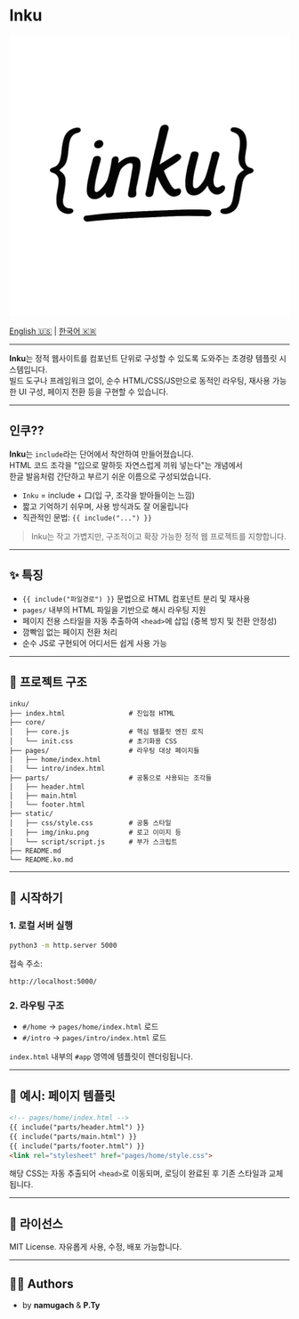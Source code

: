 # Inku

![Inku Logo](./static/img/inku.png)

[English 🇺🇸](./README.md) | [한국어 🇰🇷](./README.ko.md)

---

**Inku**는 정적 웹사이트를 컴포넌트 단위로 구성할 수 있도록 도와주는 초경량 템플릿 시스템입니다.  
빌드 도구나 프레임워크 없이, 순수 HTML/CSS/JS만으로 동적인 라우팅, 재사용 가능한 UI 구성, 페이지 전환 등을 구현할 수 있습니다.


---

## 인쿠??

**Inku**는 `include`라는 단어에서 착안하여 만들어졌습니다.  
HTML 코드 조각을 "입으로 말하듯 자연스럽게 끼워 넣는다"는 개념에서  
한글 발음처럼 간단하고 부르기 쉬운 이름으로 구성되었습니다.

- `Inku` = include + 口(입 구, 조각을 받아들이는 느낌)
- 짧고 기억하기 쉬우며, 사용 방식과도 잘 어울립니다
- 직관적인 문법: `{{ include("...") }}`

> Inku는 작고 가볍지만, 구조적이고 확장 가능한 정적 웹 프로젝트를 지향합니다.

---

## ✨ 특징

- `{{ include("파일경로") }}` 문법으로 HTML 컴포넌트 분리 및 재사용
- `pages/` 내부의 HTML 파일을 기반으로 해시 라우팅 지원
- 페이지 전용 스타일을 자동 추출하여 `<head>`에 삽입 (중복 방지 및 전환 안정성)
- 깜빡임 없는 페이지 전환 처리
- 순수 JS로 구현되어 어디서든 쉽게 사용 가능

---

## 📁 프로젝트 구조

```
inku/
├── index.html                # 진입점 HTML
├── core/
│   ├── core.js               # 핵심 템플릿 엔진 로직
│   └── init.css              # 초기화용 CSS
├── pages/                    # 라우팅 대상 페이지들
│   ├── home/index.html
│   └── intro/index.html
├── parts/                    # 공통으로 사용되는 조각들
│   ├── header.html
│   ├── main.html
│   └── footer.html
├── static/
│   ├── css/style.css         # 공통 스타일
│   ├── img/inku.png          # 로고 이미지 등
│   └── script/script.js      # 부가 스크립트
├── README.md
└── README.ko.md
```

---

## 🚀 시작하기

### 1. 로컬 서버 실행

```bash
python3 -m http.server 5000
```

접속 주소:
```
http://localhost:5000/
```

### 2. 라우팅 구조

- `#/home` → `pages/home/index.html` 로드
- `#/intro` → `pages/intro/index.html` 로드

`index.html` 내부의 `#app` 영역에 템플릿이 렌더링됩니다.

---

## 🧩 예시: 페이지 템플릿

```html
<!-- pages/home/index.html -->
{{ include("parts/header.html") }}
{{ include("parts/main.html") }}
{{ include("parts/footer.html") }}
<link rel="stylesheet" href="pages/home/style.css">
```

해당 CSS는 자동 추출되어 `<head>`로 이동되며, 로딩이 완료된 후 기존 스타일과 교체됩니다.



---

## 📄 라이선스

MIT License. 자유롭게 사용, 수정, 배포 가능합니다.

---

## 👨‍🔧 Authors
- by **namugach** & **P.Ty**
